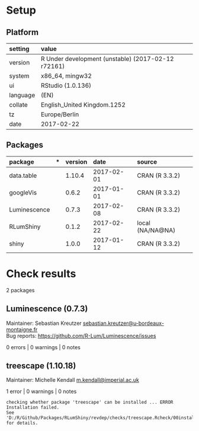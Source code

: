 # Setup

## Platform

|setting  |value                                              |
|:--------|:--------------------------------------------------|
|version  |R Under development (unstable) (2017-02-12 r72161) |
|system   |x86_64, mingw32                                    |
|ui       |RStudio (1.0.136)                                  |
|language |(EN)                                               |
|collate  |English_United Kingdom.1252                        |
|tz       |Europe/Berlin                                      |
|date     |2017-02-22                                         |

## Packages

|package      |*  |version |date       |source           |
|:------------|:--|:-------|:----------|:----------------|
|data.table   |   |1.10.4  |2017-02-01 |CRAN (R 3.3.2)   |
|googleVis    |   |0.6.2   |2017-01-01 |CRAN (R 3.3.2)   |
|Luminescence |   |0.7.3   |2017-02-08 |CRAN (R 3.3.2)   |
|RLumShiny    |   |0.1.2   |2017-02-22 |local (NA/NA@NA) |
|shiny        |   |1.0.0   |2017-01-12 |CRAN (R 3.3.2)   |

# Check results
2 packages

## Luminescence (0.7.3)
Maintainer: Sebastian Kreutzer <sebastian.kreutzer@u-bordeaux-montaigne.fr>  
Bug reports: https://github.com/R-Lum/Luminescence/issues

0 errors | 0 warnings | 0 notes

## treescape (1.10.18)
Maintainer: Michelle Kendall <m.kendall@imperial.ac.uk>

1 error  | 0 warnings | 0 notes

```
checking whether package 'treescape' can be installed ... ERROR
Installation failed.
See 'D:/R/Github/Packages/RLumShiny/revdep/checks/treescape.Rcheck/00install.out' for details.
```

